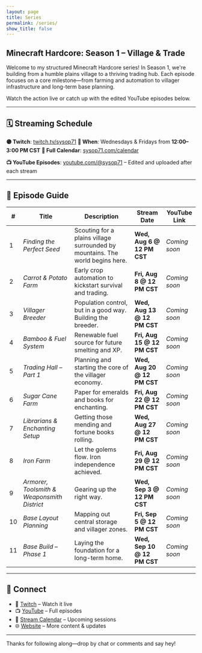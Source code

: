 ```yaml
---
layout: page
title: Series
permalink: /series/
show_title: false
---
```

## Minecraft Hardcore: Season 1 – Village & Trade

Welcome to my structured Minecraft Hardcore series! In Season 1, we're building from a humble plains village to a thriving trading hub. Each episode focuses on a core milestone—from farming and automation to villager infrastructure and long-term base planning.

Watch the action live or catch up with the edited YouTube episodes below.

---

## 🗓 Streaming Schedule

**🟣 Twitch**: [twitch.tv/sysop71](https://twitch.tv/sysop71)
**📅 When**: Wednesdays & Fridays from **12:00–3:00 PM CST**
**📘 Full Calendar**: [sysop71.com/calendar](https://sysop71.com/calendar/)

**📺 YouTube Episodes**: [youtube.com/@sysop71](https://youtube.com/@sysop71) – Edited and uploaded after each stream

---

## 📅 Episode Guide

| # | Title | Description | Stream Date | YouTube Link |
|--|-------|-------------|-------------|--------------|
| 1 | *Finding the Perfect Seed* | Scouting for a plains village surrounded by mountains. The world begins here. | **Wed, Aug 6 @ 12 PM CST** | _Coming soon_ |
| 2 | *Carrot & Potato Farm* | Early crop automation to kickstart survival and trading. | **Fri, Aug 8 @ 12 PM CST** | _Coming soon_ |
| 3 | *Villager Breeder* | Population control, but in a good way. Building the breeder. | **Wed, Aug 13 @ 12 PM CST** | _Coming soon_ |
| 4 | *Bamboo & Fuel System* | Renewable fuel source for future smelting and XP. | **Fri, Aug 15 @ 12 PM CST** | _Coming soon_ |
| 5 | *Trading Hall – Part 1* | Planning and starting the core of the villager economy. | **Wed, Aug 20 @ 12 PM CST** | _Coming soon_ |
| 6 | *Sugar Cane Farm* | Paper for emeralds and books for enchanting. | **Fri, Aug 22 @ 12 PM CST** | _Coming soon_ |
| 7 | *Librarians & Enchanting Setup* | Getting those mending and fortune books rolling. | **Wed, Aug 27 @ 12 PM CST** | _Coming soon_ |
| 8 | *Iron Farm* | Let the golems flow. Iron independence achieved. | **Fri, Aug 29 @ 12 PM CST** | _Coming soon_ |
| 9 | *Armorer, Toolsmith & Weaponsmith District* | Gearing up the right way. | **Wed, Sep 3 @ 12 PM CST** | _Coming soon_ |
| 10 | *Base Layout Planning* | Mapping out central storage and villager zones. | **Fri, Sep 5 @ 12 PM CST** | _Coming soon_ |
| 11 | *Base Build – Phase 1* | Laying the foundation for a long-term home. | **Wed, Sep 10 @ 12 PM CST** | _Coming soon_ |

---

## 🔗 Connect

- 💜 [Twitch](https://twitch.tv/sysop71) – Watch it live
- 📺 [YouTube](https://youtube.com/@sysop71) – Full episodes
- 📆 [Stream Calendar](https://sysop71.com/calendar/) – Upcoming sessions
- 🌐 [Website](https://sysop71.com) – More content & updates

---

Thanks for following along—drop by chat or comments and say hey!
